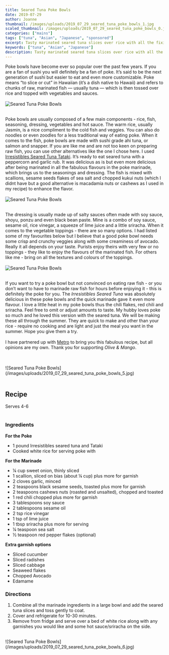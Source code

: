 ```yaml
---
title: Seared Tuna Poke Bowls
date: 2019-07-29
author: Joanne
thumbnail: /images/uploads/2019_07_29_seared_tuna_poke_bowls_1.jpg
scaled_thumbnail: /images/uploads/2019_07_29_seared_tuna_poke_bowls_0.jpg
categories: ["mains"]
tags: ["tuna", "Asian", "Japanese", "sponsored"]
excerpt: Tasty marinated seared tuna slices over rice with all the fixings
keywords: ["tuna", "Asian", "Japanese"]
description: Tasty marinated seared tuna slices over rice with all the fixings
---
```


Poke bowls have become ever so popular over the past few years. If you are a fan of sushi you will definitely be a fan of poke. It’s said to be the next generation of sushi but easier to eat and even more customizable. Poke means “to slice or cut” in Hawaiian (it’s a dish native to Hawaii) and refers to chunks of raw, marinated fish — usually tuna — which is then tossed over rice and topped with vegetables and sauces. 
</br>
</br>
![Seared Tuna Poke Bowls](/images/uploads/2019_07_29_seared_tuna_poke_bowls_2.jpg)
</br>
</br>

Poke bowls are usually composed of a few main components - rice, fish, seasoning, dressing, vegetables and hot sauce. The warm rice, usually Jasmin, is a nice compliment to the cold fish and veggies. You can also do noodles or even zoodles for a less traditional way of eating poke. When it comes to the fish, poke bowls are made with sushi grade ahi tuna, or salmon and snapper. If you are like me and are not too keen on preparing raw fish, you can use other alternatives like the one I chose here. I used <span class="highlight"><a rel="nofollow" href="https://www.metro.ca/en/online-grocery/aisles/frozen/fish-seafood/fish-filets-steaks/frozen-seared-tuna-tataki/p/059749968058">Irresistibles Seared Tuna Tataki</a></span>. It’s ready to eat seared tuna with a peppercorn and garlic rub. It was delicious as is but even more delicious after being marinated in all the fabulous flavours in the poke marinade, which brings us to the seasonings and dressing. The fish is mixed with scallions, sesame seeds flakes of sea salt and chopped kukui nuts (which I didnt have but a good alternative is macadamia nuts or cashews as I used in my recipe) to enhance the flavor.
</br>
</br>
![Seared Tuna Poke Bowls](/images/uploads/2019_07_29_seared_tuna_poke_bowls_3.jpg)
</br>
</br>

The dressing is usually made up of salty sauces often made with soy sauce, shoyu, ponzu and even black bean paste. Mine is a combo of soy sauce, sesame oil, rice vinegar, a squeeze of lime juice and a little sriracha. When it comes to the vegetable toppings - there are so many options. I had listed some of my favourites below but I believe that a good poke bowl needs some crisp and crunchy veggies along with some creaminess of avocado. Really it all depends on your taste. Purists enjoy theirs with very few or no toppings - they like to enjoy the flavours of the marinated fish. For others like me - bring on all the textures and colours of the toppings. 
</br>
</br>
![Seared Tuna Poke Bowls](/images/uploads/2019_07_29_seared_tuna_poke_bowls_4.jpg)
</br>
</br>

If you want to try a poke bowl but not convinced on eating raw fish - or you don’t want to have to marinade raw fish for hours before enjoying it - this is definitely the poke for you. The _Irresistibles Seared Tuna_ was absolutely delicious in these poke bowls and the quick marinade gave it even more flavour. I love a little heat in my poke bowls thus the chili flakes, red chili and sriracha. Feel free to omit or adjust amounts to taste. My hubby loves poke so much and he loved this version with the seared tuna. We will be making these all through the summer. They are quick to make and other than your rice - require no cooking and are light and just the meal you want in the summer. Hope you give them a try.
</br>
</br>
I have partnered up with <span class="highlight"><a rel="nofollow" href="https://www.metro.ca/en">Metro</a></span> to bring you this fabulous recipe, but all opinions are my own. Thank you for supporting _Olive & Mango_.

</br>
</br>
![Seared Tuna Poke Bowls](/images/uploads/2019_07_29_seared_tuna_poke_bowls_5.jpg)
</br>
</br>

## Recipe
Serves 4-6
</br>
</br>

### Ingredients
__For the Poke__

* <span itemprop="ingredients">1 pound Irresistibles seared tuna and Tataki </span>
* <span itemprop="ingredients">Cooked white rice for serving poke with </span>

__For the Marinade__

* <span itemprop="ingredients">&frac14; cup sweet onion, thinly sliced</span>
* <span itemprop="ingredients">1 scallion, sliced on bias (about &frac14; cup) plus more for garnish</span>
* <span itemprop="ingredients">2 cloves garlic, minced</span>
* <span itemprop="ingredients">2 teaspoons black sesame seeds, toasted plus more for garnish</span>
* <span itemprop="ingredients">2 teaspoons cashews nuts (roasted and unsalted), chopped and toasted</span>
* <span itemprop="ingredients">1 red chili chopped plus more for garnish </span>
* <span itemprop="ingredients">3 tablespoons soy sauce</span>
* <span itemprop="ingredients">2 tablespoons sesame oil</span>
* <span itemprop="ingredients">2 tsp rice vinegar </span>
* <span itemprop="ingredients">1 tsp of lime juice </span>
* <span itemprop="ingredients">1 tbsp sriracha plus more for serving </span>
* <span itemprop="ingredients">&frac14; teaspoon sea salt</span>
* <span itemprop="ingredients">&frac12; teaspoon red pepper flakes (optional)</span>

__Extra garnish options__

* Sliced cucumber
* Sliced radishes
* Sliced cabbage 
* Seaweed flakes
* Chopped Avocado 
* Edamame

### Directions

1. Combine all the marinade ingredients in a large bowl and add the seared tuna slices and toss gently to coat. 
2. Cover and refrigerate for 10-30 minutes.  
3. Remove from fridge and serve over a bed of white rice along with any garnishes you would like and some hot sauce/sriracha on the side. 

</br>
![Seared Tuna Poke Bowls](/images/uploads/2019_07_29_seared_tuna_poke_bowls_6.jpg)
